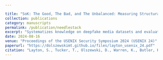 ```yaml
---

title: "SoK: The Good, The Bad, and The Unbalanced: Measuring Structural Limitations of Deepfake Media Datasets"
collection: publications
category: manuscripts
permalink: /publication/needlestack
excerpt: "Systematizes knowledge on deepfake media datasets and evaluates their structural limitations."
date: 2024-08-16
venue: "Proceedings of the USENIX Security Symposium 2024 (USENIX 24)"
paperurl: "https://dolszewskimt.github.io/files/layton_usenix_24.pdf"
citation: "Layton, S., Tucker, T., Olszewski, D., Warren, K., Butler, K., & Traynor, P. (2024). SoK: The Good, The Bad, and The Unbalanced: Measuring Structural Limitations of Deepfake Media Datasets. In Proceedings of the USENIX Security Symposium 2024 (USENIX 24)."
---
```

